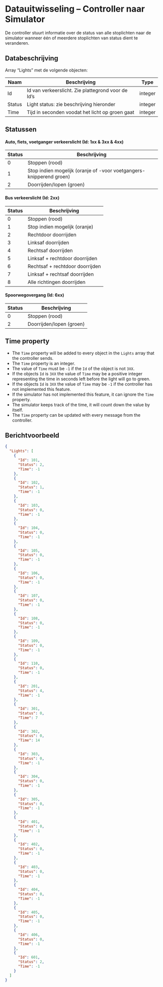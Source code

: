 # Datauitwisseling – Controller naar Simulator
De controller stuurt informatie over de status van alle stoplichten naar de simulator wanneer één of meerdere stoplichten van status dient te veranderen.
## Databeschrijving
Array “Lights” met de volgende objecten:

| Naam | Beschrijving | Type |
| ------ | ------ | ------ | 
| Id | Id van verkeerslicht. Zie plattegrond voor de Id’s | integer |
| Status | Light status: zie beschrijving hieronder | integer |
| Time | Tijd in seconden voodat het licht op groen gaat | integer |
## Statussen
#### Auto, fiets, voetganger verkeerslicht (Id: 1xx & 3xx & 4xx)
| Status | Beschrijving |
| ------ | ------ |
| 0 | Stoppen (rood) |
| 1 | Stop indien mogelijk (oranje of -voor voetgangers- knipperend groen) |
| 2 | Doorrijden/lopen (groen) |
#### Bus verkeerslicht (Id: 2xx)
| Status | Beschrijving |
| ------ | ------ |
| 0 | Stoppen (rood) |
| 1 | Stop indien mogelijk (oranje) |
| 2 | Rechtdoor doorrijden |
| 3 | Linksaf doorrijden |
| 4 | Rechtsaf doorrijden |
| 5 | Linksaf + rechtdoor doorrijden |
| 6 | Rechtsaf + rechtdoor doorrijden |
| 7 | Linksaf + rechtsaf doorrijden |
| 8 | Alle richtingen doorrijden |
#### Spoorwegovergang (Id: 6xx)
| Status | Beschrijving |
| ------ | ------ |
| 0 | Stoppen (rood) |
| 2 | Doorrijden/lopen (groen) |

## Time property
- The `Time` property will be added to every object in the `Lights` array that the controller sends.
- The `Time` property is an integer.
- The value of `Time` must be `-1` if the `Id` of the object is not `3XX`.
- If the objects `Id` is `3XX` the value of `Time` may be a positive integer representing the time in seconds left before the light will go to green.
- If the objects `Id` is `3XX` the value of `Time` may be `-1` if the controller has not implemented this feature.
- If the simulator has not implemented this feature, it can ignore the `Time` property.
- The simulator keeps track of the time, it will count down the value by itself.
- The `Time` property can be updated with every message from the controller.

## Berichtvoorbeeld
```json
{
  "Lights": [
    {
      "Id": 101,
      "Status": 2,
      "Time": -1
    },
    {
      "Id": 102,
      "Status": 1,
      "Time": -1
    },
    {
      "Id": 103,
      "Status": 0,
      "Time": -1
    },
    {
      "Id": 104,
      "Status": 0,
      "Time": -1
    },
    {
      "Id": 105,
      "Status": 0,
      "Time": -1
    },
    {
      "Id": 106,
      "Status": 0,
      "Time": -1
    },
    {
      "Id": 107,
      "Status": 0,
      "Time": -1
    },
    {
      "Id": 108,
      "Status": 0,
      "Time": -1
    },
    {
      "Id": 109,
      "Status": 0,
      "Time": -1
    },
    {
      "Id": 110,
      "Status": 0,
      "Time": -1
    },
    {
      "Id": 201,
      "Status": 4,
      "Time": -1
    },
    {
      "Id": 301,
      "Status": 0,
      "Time": 7
    },
    {
      "Id": 302,
      "Status": 0,
      "Time": 14
    },
    {
      "Id": 303,
      "Status": 0,
      "Time": -1
    },
    {
      "Id": 304,
      "Status": 0,
      "Time": -1
    },
    {
      "Id": 305,
      "Status": 0,
      "Time": -1
    },
    {
      "Id": 401,
      "Status": 0,
      "Time": -1
    },
    {
      "Id": 402,
      "Status": 0,
      "Time": -1
    },
    {
      "Id": 403,
      "Status": 0,
      "Time": -1
    },
    {
      "Id": 404,
      "Status": 0,
      "Time": -1
    },
    {
      "Id": 405,
      "Status": 0,
      "Time": -1
    },
    {
      "Id": 406,
      "Status": 0,
      "Time": -1
    },
    {
      "Id": 601,
      "Status": 2,
      "Time": -1
    }
  ]
}

```
